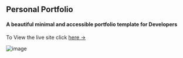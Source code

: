 <h2>Personal Portfolio</h2>

<h4>A beautiful minimal and accessible portfolio template for Developers</h4>

<p>To View the live site click <a href="tahabaig.surge.sh">here →</a></p>

![image](https://github.com/tahabaigdev/portfolio/assets/162491864/4ab9c384-7666-4e81-b8f9-1aa9ed60d62d)
